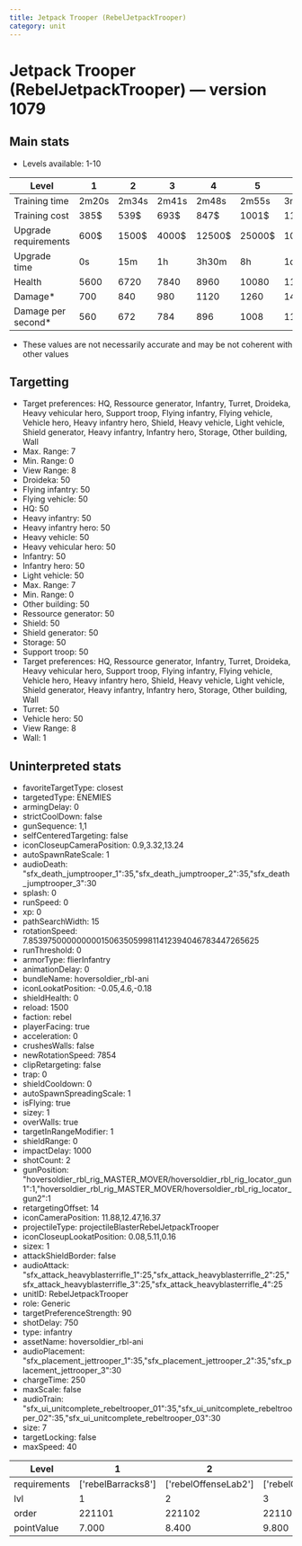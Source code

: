 ```yaml
---
title: Jetpack Trooper (RebelJetpackTrooper)
category: unit
---
```


# Jetpack Trooper (RebelJetpackTrooper) — version 1079

## Main stats

  * Levels available: 1-10

|Level               |1    |2    |3    |4     |5     |6      |7      |8      |9       |10      |
|--------------------|-----|-----|-----|------|------|-------|-------|-------|--------|--------|
|Training time       |2m20s|2m34s|2m41s|2m48s |2m55s |3m2s   |3m9s   |3m16s  |3m23s   |3m30s   |
|Training cost       |385$ |539$ |693$ |847$  |1001$ |1155$  |1309$  |1540$  |1617$   |1771$   |
|Upgrade requirements|600$ |1500$|4000$|12500$|25000$|100000$|160000$|320000$|1000000$|2000000$|
|Upgrade time        |0s   |15m  |1h   |3h30m |8h    |1d     |2d     |3d12h  |5d      |1w3d    |
|Health              |5600 |6720 |7840 |8960  |10080 |11200  |12320  |13440  |14560   |16800   |
|Damage*             |700  |840  |980  |1120  |1260  |1400   |1540   |1680   |1820    |2100    |
|Damage per second*  |560  |672  |784  |896   |1008  |1120   |1232   |1344   |1456    |1680    |

* These values are not necessarily accurate and may be not coherent with other values

## Targetting

  * Target preferences: HQ, Ressource generator, Infantry, Turret, Droideka, Heavy vehicular hero, Support troop, Flying infantry, Flying vehicle, Vehicle hero, Heavy infantry hero, Shield, Heavy vehicle, Light vehicle, Shield generator, Heavy infantry, Infantry hero, Storage, Other building, Wall
  * Max. Range: 7
  * Min. Range: 0
  * View Range: 8
  * Droideka: 50
  * Flying infantry: 50
  * Flying vehicle: 50
  * HQ: 50
  * Heavy infantry: 50
  * Heavy infantry hero: 50
  * Heavy vehicle: 50
  * Heavy vehicular hero: 50
  * Infantry: 50
  * Infantry hero: 50
  * Light vehicle: 50
  * Max. Range: 7
  * Min. Range: 0
  * Other building: 50
  * Ressource generator: 50
  * Shield: 50
  * Shield generator: 50
  * Storage: 50
  * Support troop: 50
  * Target preferences: HQ, Ressource generator, Infantry, Turret, Droideka, Heavy vehicular hero, Support troop, Flying infantry, Flying vehicle, Vehicle hero, Heavy infantry hero, Shield, Heavy vehicle, Light vehicle, Shield generator, Heavy infantry, Infantry hero, Storage, Other building, Wall
  * Turret: 50
  * Vehicle hero: 50
  * View Range: 8
  * Wall: 1

## Uninterpreted stats

  * favoriteTargetType: closest
  * targetedType: ENEMIES
  * armingDelay: 0
  * strictCoolDown: false
  * gunSequence: 1,1
  * selfCenteredTargeting: false
  * iconCloseupCameraPosition: 0.9,3.32,13.24
  * autoSpawnRateScale: 1
  * audioDeath: "sfx_death_jumptrooper_1":35,"sfx_death_jumptrooper_2":35,"sfx_death_jumptrooper_3":30
  * splash: 0
  * runSpeed: 0
  * xp: 0
  * pathSearchWidth: 15
  * rotationSpeed: 7.8539750000000001506350599811412394046783447265625
  * runThreshold: 0
  * armorType: flierInfantry
  * animationDelay: 0
  * bundleName: hoversoldier_rbl-ani
  * iconLookatPosition: -0.05,4.6,-0.18
  * shieldHealth: 0
  * reload: 1500
  * faction: rebel
  * playerFacing: true
  * acceleration: 0
  * crushesWalls: false
  * newRotationSpeed: 7854
  * clipRetargeting: false
  * trap: 0
  * shieldCooldown: 0
  * autoSpawnSpreadingScale: 1
  * isFlying: true
  * sizey: 1
  * overWalls: true
  * targetInRangeModifier: 1
  * shieldRange: 0
  * impactDelay: 1000
  * shotCount: 2
  * gunPosition: "hoversoldier_rbl_rig_MASTER_MOVER/hoversoldier_rbl_rig_locator_gun1":1,"hoversoldier_rbl_rig_MASTER_MOVER/hoversoldier_rbl_rig_locator_gun2":1
  * retargetingOffset: 14
  * iconCameraPosition: 11.88,12.47,16.37
  * projectileType: projectileBlasterRebelJetpackTrooper
  * iconCloseupLookatPosition: 0.08,5.11,0.16
  * sizex: 1
  * attackShieldBorder: false
  * audioAttack: "sfx_attack_heavyblasterrifle_1":25,"sfx_attack_heavyblasterrifle_2":25,"sfx_attack_heavyblasterrifle_3":25,"sfx_attack_heavyblasterrifle_4":25
  * unitID: RebelJetpackTrooper
  * role: Generic
  * targetPreferenceStrength: 90
  * shotDelay: 750
  * type: infantry
  * assetName: hoversoldier_rbl-ani
  * audioPlacement: "sfx_placement_jettrooper_1":35,"sfx_placement_jettrooper_2":35,"sfx_placement_jettrooper_3":30
  * chargeTime: 250
  * maxScale: false
  * audioTrain: "sfx_ui_unitcomplete_rebeltrooper_01":35,"sfx_ui_unitcomplete_rebeltrooper_02":35,"sfx_ui_unitcomplete_rebeltrooper_03":30
  * size: 7
  * targetLocking: false
  * maxSpeed: 40

|Level       |1                 |2                   |3                   |4                   |5                   |6                   |7                   |8                   |9                   |10                   |
|------------|------------------|--------------------|--------------------|--------------------|--------------------|--------------------|--------------------|--------------------|--------------------|---------------------|
|requirements|['rebelBarracks8']|['rebelOffenseLab2']|['rebelOffenseLab3']|['rebelOffenseLab4']|['rebelOffenseLab5']|['rebelOffenseLab6']|['rebelOffenseLab7']|['rebelOffenseLab8']|['rebelOffenseLab9']|['rebelOffenseLab10']|
|lvl         |1                 |2                   |3                   |4                   |5                   |6                   |7                   |8                   |9                   |10                   |
|order       |221101            |221102              |221103              |221104              |221105              |221106              |221107              |221108              |221109              |221110               |
|pointValue  |7.000             |8.400               |9.800               |11.200              |12.600              |14.000              |15.400              |16.800              |18.200              |21.000               |

